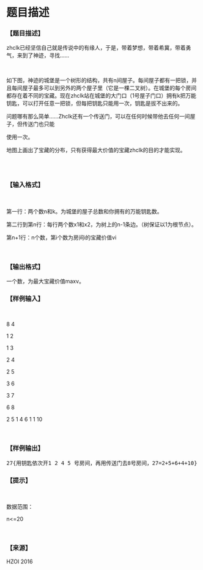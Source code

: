 # 题目描述


<h3>
【题目描述】
</h3>
<p>
zhclk已经坚信自己就是传说中的有缘人，于是，带着梦想，带着希冀，带着勇气，来到了神迹，寻找……
</p>
<p>
<br/>
</p>
<p>
如下图，神迹的城堡是一个树形的结构，共有n间屋子。每间屋子都有一把锁，并且每间屋子最多可以到另外的两个屋子里（它是一棵二叉树）。在城堡的每个房间都存在着不同的宝藏。现在zhclk站在城堡的大门口（1号屋子门口）拥有k把万能钥匙，可以打开任意一把锁，但每把钥匙只能用一次，钥匙是拔不出来的。
</p>
<p>
问题哪有那么简单……Zhclk还有一个传送门，可以在任何时候带他去任何一间屋子，但传送门也只能
</p>
<p>
使用一次。
</p>
<p>
地图上画出了宝藏的分布，只有获得最大价值的宝藏zhclk的目的才能实现。 
</p>
<p>
<img alt="" src="/upload/image/20160612/20160612155545_16450.png"/> 
</p>
<p>
<br/>
</p>
<h3>
【输入格式】
</h3>
<p>
<br/>
</p>
<p>
第一行：两个数n和k。为城堡的屋子总数和你拥有的万能钥匙数。
</p>
<p>
第二行到第n行：每行两个数x1和x2，为树上的n-1条边。（树保证以1为根节点）。
</p>
<p>
第n+1行：n个数，第i个数为房间i的宝藏价值vi
</p>
<p>
<br/>
</p>
<h3>
【输出格式】
</h3>
<p>
一个数，为最大宝藏价值maxv。
</p>
<h3>
【样例输入】
</h3>
<p>
<br/>
</p>
<p>
8 4
</p>
<p>
1 2
</p>
<p>
1 3
</p>
<p>
2 4
</p>
<p>
2 5
</p>
<p>
3 6
</p>
<p>
3 7
</p>
<p>
6 8
</p>
<p>
2 5 1 4 6 1 1 10
</p>
<p>
<br/>
</p>
<h3>
【样例输出】
</h3>
<pre>27{用钥匙依次开1 2 4 5 号房间，再用传送门去8号房间，27=2+5+6+4+10}</pre>
<h3>
【提示】
</h3>
<p>
<br/>
</p>
<p>
数据范围：
</p>
<p>
n&lt;=20
</p>
<p>
<br/>
</p>
<h3>
【来源】
</h3>
<p>
HZOI 2016
</p>
